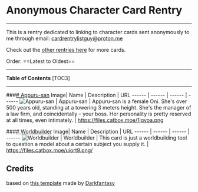 # Anonymous Character Card Rentry
***

This is a rentry dedicated to linking to character cards sent anonymously to me through email: cardrentrylistguy@proton.me

Check out the [other rentries here](https://rentry.org/charcardrentrylist/)  for more cards.

Order: ==Latest to Oldest==

***
**Table of Contents**
[TOC3]
***

###[# Appuru-san](https://files.catbox.moe/1jqyoa.png)
Image| Name | Description | URL
------ | ------ | ------ | ------
 ![Appuru-san](https://files.catbox.moe/1jqyoa.png) | Appuru-san | Appuru-san is a female Oni. She's over 500 years old, standing at a towering 3 meters height. She's the manager of a law firm, and coincidentally - your boss. Her personality is pretty reserved at all times, even intimately. | https://files.catbox.moe/1jqyoa.png

###[# Worldbuilder](https://files.catbox.moe/uiort9.png)
Image| Name | Description | URL
------ | ------ | ------ | ------
 ![Worldbuilder](https://files.catbox.moe/uiort9.png) | Worldbuilder | This card is just a worldbuilding tool to question a model about a certain subject you supply it. | https://files.catbox.moe/uiort9.png/

## Credits
based on [this template](https://rentry.org/botmaker_template/edit) made by [Darkfantasy](https://rentry.org/Darkfantasy109)